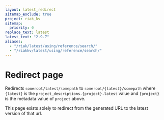 ```yaml
---
layout: latest_redirect
sitemap_exclude: true
project: riak_kv
sitemap:
  priority: 0
replace_text: latest
latest_text: "2.9.7"
aliases:
  - "/riak/latest/using/reference/search/"
  - "/riakkv/latest/using/reference/search/"
---
```


# Redirect page

Redirects `someroot/latest/somepath` to `someroot/{latest}/somepath`
where `{latest}` is the `project_descriptions.{project}.latest` value
and `{project}` is the metadata value of `project` above.

This page exists solely to redirect from the generated URL to the latest version of
that url.
